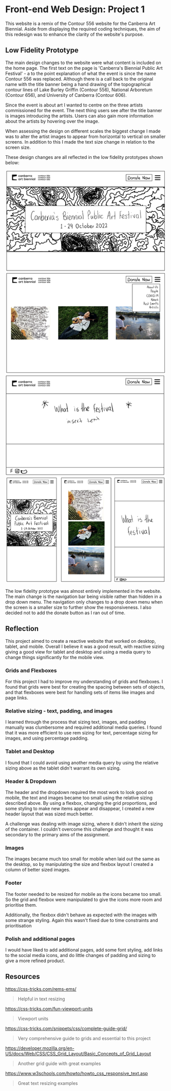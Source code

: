 # Front-end Web Design: Project 1
This website is a remix of the Contour 556 website for the Canberra Art Biennial. Aside from displaying the required coding techniques, the aim of this redesign was to enhance the clarity of the website's purpose. 
## Low Fidelity Prototype
The main design changes to the website were what content is included on the home page. The first text on the page is 'Canberra's Biennial Public Art Festival' - a to the point explanation of what the event is since the name Contour 556 was replaced. Although there is a call back to the original name with the title banner being a hand drawing of the topographical contour lines of Lake Burley Griffin (Contour 556), National Arboretum (Contour 656), and University of Canberra (Contour 606).

Since the event is about art I wanted to centre on the three artists commissioned for the event. The next thing users see after the title banner is images introducing the artists. Users can also gain more information about the artists by hovering over the image. 

When assessing the design on different scales the biggest change I made was to alter the artist images to appear from horizontal to vertical on smaller screens. In addition to this I made the text size change in relation to the screen size. 

These design changes are all reflected in the low fidelity prototypes shown below:

 <img
    src="Images/LF1.jpg"
    alt="Low Fidelity Prototype 1"
    />
     <img
    src="Images/LF2.jpg"
    alt="Low Fidelity Prototype 1"
    />
     <img
    src="Images/LF3.jpg"
    alt="Low Fidelity Prototype 1"
    />
     <img
    src="Images/LF4.jpg"
    alt="Low Fidelity Prototype 1"
    />

The low fidelity prototype was almost entirely implemented in the website. The main change is the navigation bar being visible rather than hidden in a drop down menu. The navigation only changes to a drop down menu when the screen is a smaller size to further show the responsiveness. I also decided not to add the donate button as I ran out of time. 

## Reflection
This project aimed to create a reactive website that worked on desktop, tablet, and mobile. Overall I believe it was a good result, with reactive sizing giving a good view for tablet and desktop and using a media query to change things significantly for the mobile view.

### Grids and Flexboxes
For this project I had to improve my understanding of grids and flexboxes. I found that grids were best for creating the spacing between sets of objects, and that flexboxes were best for handling sets of items like images and page links. 

### Relative sizing - text, padding, and images
I learned through the process that sizing text, images, and padding manually was clumbersome and required additional media queries. I found that it was more efficient to use rem sizing for text, percentage sizing for images, and using percentage padding. 

### Tablet and Desktop
I found that I could avoid using another media query by using the relative sizing above as the tablet didn't warrant its own sizing. 

### Header & Dropdown
The header and the dropdown required the most work to look good on mobile, the text and images became too small using the relative sizing described above. By using a flexbox, changing the grid proportions, and some styling to make new items appear and disappear, I created a new header layout that was sized much better.

A challenge was dealing with image sizing, where it didn't inherit the sizing of the container. I couldn't overcome this challenge and thought it was secondary to the primary aims of the assignment.

### Images
The images became much too small for mobile when laid out the same as the desktop, so by manipulating the size and flexbox layout I created a column of better sized images. 

### Footer
The footer needed to be resized for mobile as the icons became too small. So the grid and flexbox were manipulated to give the icons more room and prioritise them.

Additionally, the flexbox didn't behave as expected with the images with some strange styling. Again this wasn't fixed due to time constraints and prioritisation

### Polish and additional pages
I would have liked to add additional pages, add some font styling, add links to the social media icons, and do little changes of padding and sizing to give a more refined product. 

## Resources
https://css-tricks.com/rems-ems/
>Helpful in text resizing

https://css-tricks.com/fun-viewport-units
>Viewport units

https://css-tricks.com/snippets/css/complete-guide-grid/
>Very comprehensive guide to grids and essential to this project

https://developer.mozilla.org/en-US/docs/Web/CSS/CSS_Grid_Layout/Basic_Concepts_of_Grid_Layout
>Another grid guide with great examples

https://www.w3schools.com/howto/howto_css_responsive_text.asp
>Great text resizing examples
